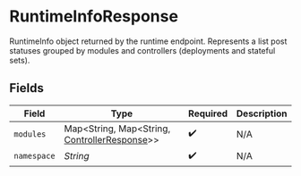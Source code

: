 # RuntimeInfoResponse

RuntimeInfo object returned by the runtime endpoint. Represents a list post statuses grouped by modules and controllers (deployments and stateful sets).


## Fields

| Field                                                                                     | Type                                                                                      | Required                                                                                  | Description                                                                               |
| ----------------------------------------------------------------------------------------- | ----------------------------------------------------------------------------------------- | ----------------------------------------------------------------------------------------- | ----------------------------------------------------------------------------------------- |
| `modules`                                                                                 | Map<String, Map<String, [ControllerResponse](../../models/shared/ControllerResponse.md)>> | :heavy_check_mark:                                                                        | N/A                                                                                       |
| `namespace`                                                                               | *String*                                                                                  | :heavy_check_mark:                                                                        | N/A                                                                                       |